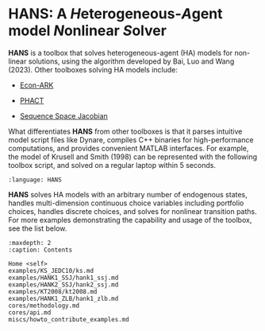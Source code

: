 # **HANS**: A ***H***eterogeneous-***A***gent model ***N***onlinear ***S***olver

**HANS** is a toolbox that solves heterogeneous-agent (HA) models for non-linear solutions, using the algorithm developed by Bai, Luo and Wang (2023). Other toolboxes solving HA models include:

- [Econ-ARK](https://econ-ark.org/)

- [PHACT](https://github.com/gregkaplan/phact)

- [Sequence Space Jacobian](https://github.com/shade-econ/sequence-jacobian)

What differentiates **HANS** from other toolboxes is that it parses intuitive model script files like Dynare, compiles C++ binaries for high-performance computations, and provides convenient MATLAB interfaces. For example, the model of Krusell and Smith (1998) can be represented with the following toolbox script, and solved on a regular laptop within 5 seconds.

```{literalinclude} examples/KS_leading/KS_leading.hmod
:language: HANS
```

**HANS** solves HA models with an arbitrary number of endogenous states, handles multi-dimension continuous choice variables including portfolio choices, handles discrete choices, and solves for nonlinear transition paths. For more examples demonstrating the capability and usage of the toolbox, see the list below.

```{toctree}
:maxdepth: 2
:caption: Contents
   
Home <self>
examples/KS_JEDC10/ks.md
examples/HANK1_SSJ/hank1_ssj.md
examples/HANK2_SSJ/hank2_ssj.md
examples/KT2008/kt2008.md
examples/HANK1_ZLB/hank1_zlb.md
cores/methodology.md
cores/api.md
miscs/howto_contribute_examples.md
```

